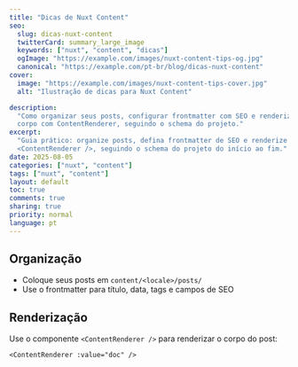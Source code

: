 ```yaml
---
title: "Dicas de Nuxt Content"
seo:
  slug: dicas-nuxt-content
  twitterCard: summary_large_image
  keywords: ["nuxt", "content", "dicas"]
  ogImage: "https://example.com/images/nuxt-content-tips-og.jpg"
  canonical: "https://example.com/pt-br/blog/dicas-nuxt-content"
cover:
  image: "https://example.com/images/nuxt-content-tips-cover.jpg"
  alt: "Ilustração de dicas para Nuxt Content"

description:
  "Como organizar seus posts, configurar frontmatter com SEO e renderizar o
  corpo com ContentRenderer, seguindo o schema do projeto."
excerpt:
  "Guia prático: organize posts, defina frontmatter de SEO e renderize com
  <ContentRenderer />, seguindo o schema do projeto do início ao fim."
date: 2025-08-05
categories: ["nuxt", "content"]
tags: ["nuxt", "content"]
layout: default
toc: true
comments: true
sharing: true
priority: normal
language: pt
---
```


## Organização

- Coloque seus posts em `content/<locale>/posts/`
- Use o frontmatter para título, data, tags e campos de SEO

## Renderização

Use o componente `<ContentRenderer />` para renderizar o corpo do post:

```vue
<ContentRenderer :value="doc" />
```
